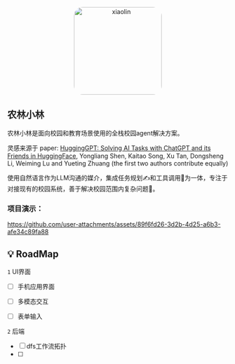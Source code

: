 <p align="center">
    <img alt="xiaolin" width="200" src="https://github.com/user-attachments/assets/2cb3cc13-fce5-4312-909c-fa93129685ca" style="border-radius: 20px;">
</p>

## 农林小林

农林小林是面向校园和教育场景使用的全栈校园agent解决方案。

灵感来源于
paper: [HuggingGPT: Solving AI Tasks with ChatGPT and its Friends in HuggingFace](http://arxiv.org/abs/2303.17580), Yongliang Shen, Kaitao Song, Xu Tan, Dongsheng Li, Weiming Lu and Yueting Zhuang (the first two authors contribute equally)

使用自然语言作为LLM沟通的媒介，集成任务规划✍️和工具调用🔧为一体，专注于对接现有的校园系统，善于解决校园范围内复杂问题🤔。

### 项目演示：

https://github.com/user-attachments/assets/89f6fd26-3d2b-4d25-a6b3-afe34c89fa88

## 💡 RoadMap

`1` UI界面
   - [ ] 手机应用界面
   - [ ] 多模态交互
   - [ ] 表单输入
 

`2` 后端
   - [ ] dfs工作流拓扑
   - [ ] 
